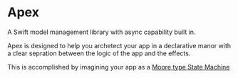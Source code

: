 # Apex
A Swift model management library with async capability built in.

Apex is designed to help you archetect your app in a declarative manor with a clear sepration between the logic of the app and the effects.

This is accomplished by imagining your app as a [Moore type State Machine](https://en.wikipedia.org/wiki/Moore_machine)
